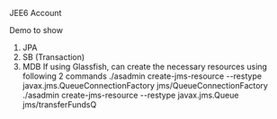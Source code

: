 JEE6 Account

Demo to show
1)  JPA
2)  SB (Transaction)
3)  MDB
    If using Glassfish, can create the necessary resources using following 2 commands
    ./asadmin create-jms-resource --restype javax.jms.QueueConnectionFactory jms/QueueConnectionFactory
    ./asadmin create-jms-resource --restype javax.jms.Queue jms/transferFundsQ

